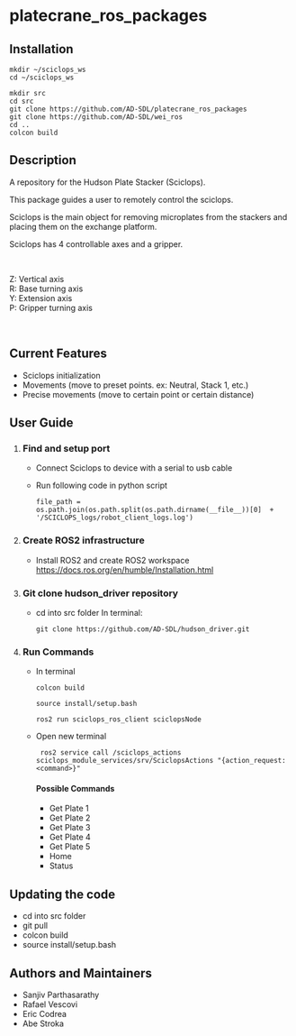 # platecrane_ros_packages

## Installation

```
mkdir ~/sciclops_ws
cd ~/sciclops_ws

mkdir src
cd src
git clone https://github.com/AD-SDL/platecrane_ros_packages
git clone https://github.com/AD-SDL/wei_ros
cd ..
colcon build
```

## Description

A repository for the Hudson Plate Stacker (Sciclops).

This package guides a user to remotely control the sciclops.

Sciclops is the main object for removing microplates from the stackers and placing them on the exchange platform.

Sciclops has 4 controllable axes and a gripper.
<p>&nbsp;</p>
        Z: Vertical axis <br>
        R: Base turning axis <br>
        Y: Extension axis <br>
        P: Gripper turning axis

<p>&nbsp;</p>

## Current Features
* Sciclops initialization
* Movements (move to preset points. ex: Neutral, Stack 1, etc.)
* Precise movements (move to certain point or certain distance)

## User Guide
1. ### Find and setup port
    * Connect Sciclops to device with a serial to usb cable
    * Run following code in python script

          file_path = os.path.join(os.path.split(os.path.dirname(__file__))[0]  + '/SCICLOPS_logs/robot_client_logs.log')

2. ### Create ROS2 infrastructure
     * Install ROS2 and create ROS2 workspace
        https://docs.ros.org/en/humble/Installation.html

3. ### Git clone hudson_driver repository
     * cd into src folder
In terminal:

           git clone https://github.com/AD-SDL/hudson_driver.git

4. ### Run Commands
     * In terminal

           colcon build

           source install/setup.bash

           ros2 run sciclops_ros_client sciclopsNode

     * Open new terminal

            ros2 service call /sciclops_actions sciclops_module_services/srv/SciclopsActions "{action_request: <command>}"

        #### Possible Commands
        * Get Plate 1
        * Get Plate 2
        * Get Plate 3
        * Get Plate 4
        * Get Plate 5
        * Home
        * Status

## Updating the code
   * cd into src folder
   * git pull
   * colcon build
   * source install/setup.bash

## Authors and Maintainers
* Sanjiv Parthasarathy
* Rafael Vescovi
* Eric Codrea
* Abe Stroka
